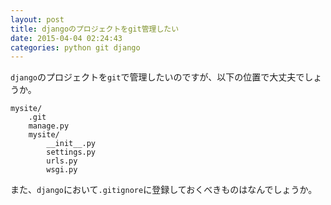 ```yaml
---
layout: post
title: djangoのプロジェクトをgit管理したい
date: 2015-04-04 02:24:43
categories: python git django
---
```

<p><code>django</code>のプロジェクトを<code>git</code>で管理したいのですが、以下の位置で大丈夫でしょうか。</p>

<pre><code>mysite/
    .git
    manage.py
    mysite/
        __init__.py
        settings.py
        urls.py
        wsgi.py
</code></pre>

<p>また、<code>django</code>において<code>.gitignore</code>に登録しておくべきものはなんでしょうか。</p>
